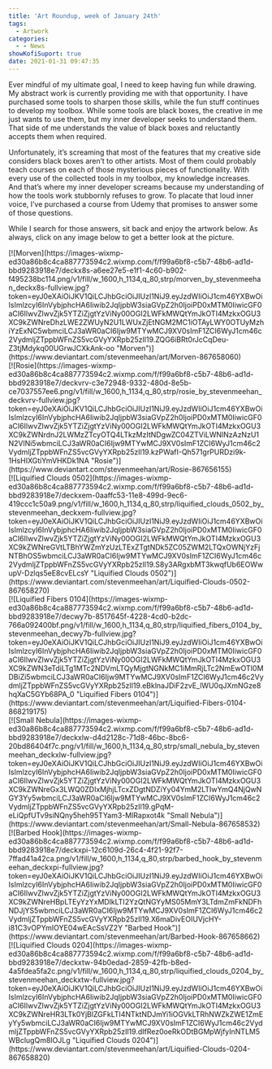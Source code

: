 ```yaml
---
title: 'Art Roundup, week of January 24th'
tags:
  - Artwork
categories:
  - - News
showKofiSuport: true
date: 2021-01-31 09:47:35
---
```


Ever mindful of my ultimate goal, I need to keep having fun while drawing. My abstract work is currently providing me with that opportunity. I have purchased some tools to sharpen those skills, while the fun stuff continues to develop my toolbox. While some tools are black boxes, the creative in me just wants to use them, but my inner developer seeks to understand them. That side of me understands the value of black boxes and reluctantly accepts them when required.<!-- more -->

Unfortunately, it’s screaming that most of the features that my creative side considers black boxes aren’t to other artists. Most of them could probably teach courses on each of those mysterious pieces of functionality. With every use of the collected tools in my toolbox, my knowledge increases. And that’s where my inner developer screams because my understanding of how the tools work stubbornly refuses to grow. To placate that loud inner voice, I’ve purchased a course from Udemy that promises to answer some of those questions. 

While I search for those answers, sit back and enjoy the artwork below. As always, click on any image below to get a better look at the picture.

<div class="center">[![Morven](https://images-wixmp-ed30a86b8c4ca887773594c2.wixmp.com/f/f99a6bf8-c5b7-48b6-ad1d-bbd9283918e7/deckx8s-a6ee27e5-e1f1-4c60-b902-f495238bc114.png/v1/fill/w_1600,h_1134,q_80,strp/morven_by_stevenmeehan_deckx8s-fullview.jpg?token=eyJ0eXAiOiJKV1QiLCJhbGciOiJIUzI1NiJ9.eyJzdWIiOiJ1cm46YXBwOiIsImlzcyI6InVybjphcHA6Iiwib2JqIjpbW3siaGVpZ2h0IjoiPD0xMTM0IiwicGF0aCI6IlwvZlwvZjk5YTZiZjgtYzViNy00OGI2LWFkMWQtYmJkOTI4MzkxOGU3XC9kZWNreDhzLWE2ZWUyN2U1LWUxZjEtNGM2MC1iOTAyLWY0OTUyMzhiYzExNC5wbmciLCJ3aWR0aCI6Ijw9MTYwMCJ9XV0sImF1ZCI6WyJ1cm46c2VydmljZTppbWFnZS5vcGVyYXRpb25zIl19.ZQG6iBRt0rJcCqDeu-Z3tjMdykq00UGrwJCXkAnk-oo "Morven")](https://www.deviantart.com/stevenmeehan/art/Morven-867658060)</div>

<div class="center">[![Rosie](https://images-wixmp-ed30a86b8c4ca887773594c2.wixmp.com/f/f99a6bf8-c5b7-48b6-ad1d-bbd9283918e7/deckvrv-c3e72948-9332-480d-8e5b-ce7037557ee6.png/v1/fill/w_1600,h_1134,q_80,strp/rosie_by_stevenmeehan_deckvrv-fullview.jpg?token=eyJ0eXAiOiJKV1QiLCJhbGciOiJIUzI1NiJ9.eyJzdWIiOiJ1cm46YXBwOiIsImlzcyI6InVybjphcHA6Iiwib2JqIjpbW3siaGVpZ2h0IjoiPD0xMTM0IiwicGF0aCI6IlwvZlwvZjk5YTZiZjgtYzViNy00OGI2LWFkMWQtYmJkOTI4MzkxOGU3XC9kZWNrdnJ2LWMzZTcyOTQ4LTkzMzItNDgwZC04ZTViLWNlNzAzNzU1N2VlNi5wbmciLCJ3aWR0aCI6Ijw9MTYwMCJ9XV0sImF1ZCI6WyJ1cm46c2VydmljZTppbWFnZS5vcGVyYXRpb25zIl19.kzPWafI-Qh571grPURDzi9k-1HsHIXGtiYmVHKDk1NA "Rosie")](https://www.deviantart.com/stevenmeehan/art/Rosie-867656155)</div>

<div class="center">[![Liquified Clouds 0502](https://images-wixmp-ed30a86b8c4ca887773594c2.wixmp.com/f/f99a6bf8-c5b7-48b6-ad1d-bbd9283918e7/deckxem-0aaffc53-11e8-499d-9ec6-419ccc1c50a9.png/v1/fill/w_1600,h_1134,q_80,strp/liquified_clouds_0502_by_stevenmeehan_deckxem-fullview.jpg?token=eyJ0eXAiOiJKV1QiLCJhbGciOiJIUzI1NiJ9.eyJzdWIiOiJ1cm46YXBwOiIsImlzcyI6InVybjphcHA6Iiwib2JqIjpbW3siaGVpZ2h0IjoiPD0xMTM0IiwicGF0aCI6IlwvZlwvZjk5YTZiZjgtYzViNy00OGI2LWFkMWQtYmJkOTI4MzkxOGU3XC9kZWNreGVtLTBhYWZmYzUzLTExZTgtNDk5ZC05ZWM2LTQxOWNjYzFjNTBhOS5wbmciLCJ3aWR0aCI6Ijw9MTYwMCJ9XV0sImF1ZCI6WyJ1cm46c2VydmljZTppbWFnZS5vcGVyYXRpb25zIl19.S8y3ARgxbMT3kwqfUb6EOWwupV-Dzlqs5eE8cvELcsY "Liquified Clouds 0502")](https://www.deviantart.com/stevenmeehan/art/Liquified-Clouds-0502-867658270)</div>

<div class="center">[![Liquified Fibers 0104](https://images-wixmp-ed30a86b8c4ca887773594c2.wixmp.com/f/f99a6bf8-c5b7-48b6-ad1d-bbd9283918e7/decwy7b-8517645f-4228-4cd0-b2dc-766a092400bf.png/v1/fill/w_1600,h_1134,q_80,strp/liquified_fibers_0104_by_stevenmeehan_decwy7b-fullview.jpg?token=eyJ0eXAiOiJKV1QiLCJhbGciOiJIUzI1NiJ9.eyJzdWIiOiJ1cm46YXBwOiIsImlzcyI6InVybjphcHA6Iiwib2JqIjpbW3siaGVpZ2h0IjoiPD0xMTM0IiwicGF0aCI6IlwvZlwvZjk5YTZiZjgtYzViNy00OGI2LWFkMWQtYmJkOTI4MzkxOGU3XC9kZWN3eTdiLTg1MTc2NDVmLTQyMjgtNGNkMC1iMmRjLTc2NmEwOTI0MDBiZi5wbmciLCJ3aWR0aCI6Ijw9MTYwMCJ9XV0sImF1ZCI6WyJ1cm46c2VydmljZTppbWFnZS5vcGVyYXRpb25zIl19.eBklnaJDiF2zvE_lWU0qJXmNGze8hqXaC5GYb68PA_0 "Liquified Fibers 0104")](https://www.deviantart.com/stevenmeehan/art/Liquified-Fibers-0104-868219175)</div>

<div class="center">[![Small Nebula](https://images-wixmp-ed30a86b8c4ca887773594c2.wixmp.com/f/f99a6bf8-c5b7-48b6-ad1d-bbd9283918e7/deckxlw-d4d2128c-71d8-46bc-8bc6-20bd86404f7c.png/v1/fill/w_1600,h_1134,q_80,strp/small_nebula_by_stevenmeehan_deckxlw-fullview.jpg?token=eyJ0eXAiOiJKV1QiLCJhbGciOiJIUzI1NiJ9.eyJzdWIiOiJ1cm46YXBwOiIsImlzcyI6InVybjphcHA6Iiwib2JqIjpbW3siaGVpZ2h0IjoiPD0xMTM0IiwicGF0aCI6IlwvZlwvZjk5YTZiZjgtYzViNy00OGI2LWFkMWQtYmJkOTI4MzkxOGU3XC9kZWNreGx3LWQ0ZDIxMjhjLTcxZDgtNDZiYy04YmM2LTIwYmQ4NjQwNGY3Yy5wbmciLCJ3aWR0aCI6Ijw9MTYwMCJ9XV0sImF1ZCI6WyJ1cm46c2VydmljZTppbWFnZS5vcGVyYXRpb25zIl19.gPqM-eLiQpfUTv9siNQny5heh95TYam3-MlRapxot4k "Small Nebula")](https://www.deviantart.com/stevenmeehan/art/Small-Nebula-867658532)</div>

<div class="center">[![Barbed Hook](https://images-wixmp-ed30a86b8c4ca887773594c2.wixmp.com/f/f99a6bf8-c5b7-48b6-ad1d-bbd9283918e7/deckxpi-12c6109d-26c4-4f21-92f7-7ffad41a42ca.png/v1/fill/w_1600,h_1134,q_80,strp/barbed_hook_by_stevenmeehan_deckxpi-fullview.jpg?token=eyJ0eXAiOiJKV1QiLCJhbGciOiJIUzI1NiJ9.eyJzdWIiOiJ1cm46YXBwOiIsImlzcyI6InVybjphcHA6Iiwib2JqIjpbW3siaGVpZ2h0IjoiPD0xMTM0IiwicGF0aCI6IlwvZlwvZjk5YTZiZjgtYzViNy00OGI2LWFkMWQtYmJkOTI4MzkxOGU3XC9kZWNreHBpLTEyYzYxMDlkLTI2YzQtNGYyMS05MmY3LTdmZmFkNDFhNDJjYS5wbmciLCJ3aWR0aCI6Ijw9MTYwMCJ9XV0sImF1ZCI6WyJ1cm46c2VydmljZTppbWFnZS5vcGVyYXRpb25zIl19.X6maDivEOIUVjcHY-i81C3vOPYmIOYE04wEAcSsVZ2Y "Barbed Hook")](https://www.deviantart.com/stevenmeehan/art/Barbed-Hook-867658662)</div>

<div class="center">[![Liquified Clouds 0204](https://images-wixmp-ed30a86b8c4ca887773594c2.wixmp.com/f/f99a6bf8-c5b7-48b6-ad1d-bbd9283918e7/deckxtw-94b0edad-2859-42fb-b8ed-4a5fdea5fa2c.png/v1/fill/w_1600,h_1134,q_80,strp/liquified_clouds_0204_by_stevenmeehan_deckxtw-fullview.jpg?token=eyJ0eXAiOiJKV1QiLCJhbGciOiJIUzI1NiJ9.eyJzdWIiOiJ1cm46YXBwOiIsImlzcyI6InVybjphcHA6Iiwib2JqIjpbW3siaGVpZ2h0IjoiPD0xMTM0IiwicGF0aCI6IlwvZlwvZjk5YTZiZjgtYzViNy00OGI2LWFkMWQtYmJkOTI4MzkxOGU3XC9kZWNreHR3LTk0YjBlZGFkLTI4NTktNDJmYi1iOGVkLTRhNWZkZWE1ZmEyYy5wbmciLCJ3aWR0aCI6Ijw9MTYwMCJ9XV0sImF1ZCI6WyJ1cm46c2VydmljZTppbWFnZS5vcGVyYXRpb25zIl19.dIfRez0oeRkODtBGMpWjfyInNTLM5WBclugQm8IOJLg "Liquified Clouds 0204")](https://www.deviantart.com/stevenmeehan/art/Liquified-Clouds-0204-867658820)</div>